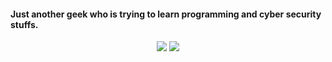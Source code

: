 #### Just another geek who is trying to learn programming and cyber security stuffs.

<p align="center">
  <a href="https://twitter.com/floko808"><img src="https://img.shields.io/twitter/follow/floko808?color=0ff00&label=%40floko808&logo=twitter&logoColor=00ff00&style=for-the-badge"></a>
  <a href="https://github.com/floko808"><img src="https://img.shields.io/github/followers/floko808?color=%2300ff00&logoColor=00ff00&logo=github&style=for-the-badge"></a>
</p>

<!--
**floko808/floko808** is a ✨ _special_ ✨ repository because its `README.md` (this file) appears on your GitHub profile.

Here are some ideas to get you started:

- 🔭 I’m currently working on ...
- 🌱 I’m currently learning ...
- 👯 I’m looking to collaborate on ...
- 🤔 I’m looking for help with ...
- 💬 Ask me about ...
- 📫 How to reach me: ...
- 😄 Pronouns: ...
- ⚡ Fun fact: ...
-->
